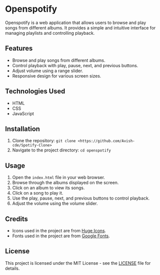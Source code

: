 # Openspotify

Openspotify is a web application that allows users to browse and play songs from different albums. It provides a simple and intuitive interface for managing playlists and controlling playback.

## Features

- Browse and play songs from different albums.
- Control playback with play, pause, next, and previous buttons.
- Adjust volume using a range slider.
- Responsive design for various screen sizes.

## Technologies Used

- HTML
- CSS
- JavaScript

## Installation

1. Clone the repository: `git clone <https://github.com/Avish-cde/Spotify-Clone>`
2. Navigate to the project directory: `cd openspotify`

## Usage

1. Open the `index.html` file in your web browser.
2. Browse through the albums displayed on the screen.
3. Click on an album to view its songs.
4. Click on a song to play it.
5. Use the play, pause, next, and previous buttons to control playback.
6. Adjust the volume using the volume slider.

## Credits

- Icons used in the project are from [Huge Icons](https://hugeicons.com/).
- Fonts used in the project are from [Google Fonts](https://fonts.google.com/).

## License

This project is licensed under the MIT License - see the [LICENSE](LICENSE) file for details.
